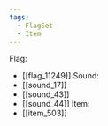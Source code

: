 ```yaml
---
tags:
  - FlagSet
  - Item
---
```

Flag:
- [[flag_11249]]
Sound:
- [[sound_17]]
- [[sound_43]]
- [[sound_44]]
Item:
- [[item_503]]
